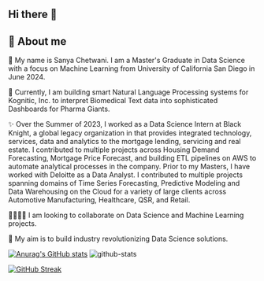 ## Hi there 👋


## 🔭 About me

🌱 My name is Sanya Chetwani. I am a Master's Graduate in Data Science with a focus on Machine Learning from University of California San Diego in June 2024.

💼 Currently, I am building smart Natural Language Processing systems for Kognitic, Inc. to interpret Biomedical Text data into sophisticated Dashboards for Pharma Giants.

✨ Over the Summer of 2023, I worked as a Data Science Intern at Black Knight, a global legacy organization in that provides integrated technology, services, data and analytics to the mortgage lending, servicing and real estate. I contributed to multiple projects across Housing Demand Forecasting, Mortgage Price Forecast, and building ETL pipelines on AWS to automate analytical processes in the company. Prior to my Masters, I have worked with Deloitte as a Data Analyst. I contributed to multiple projects spanning domains of Time Series Forecasting, Predictive Modeling and Data Warehousing on the Cloud for a variety of large clients across Automotive Manufacturing, Healthcare, QSR, and Retail.

🫱🏻‍🫲🏽 I am looking to collaborate on Data Science and Machine Learning projects.

💬 My aim is to build industry revolutionizing Data Science solutions.


[![Anurag's GitHub stats](https://github-readme-stats.vercel.app/api?username=sanyacodes)](https://github.com/anuraghazra/github-readme-stats)
![github-stats](https://stats.hyo.dev/api/github-stats-advanced?login=sanyacodes)

[![GitHub Streak](https://github-readme-streak-stats.herokuapp.com/?user=sanyacodes&theme=dark)](https://git.io/streak-stats)
<!--
**SanyaCodes/SanyaCodes** is a ✨ _special_ ✨ repository because its `README.md` (this file) appears on your GitHub profile.

Here are some ideas to get you started:

- 🔭 I’m currently working on ...
- 🌱 I’m currently learning ...
- 👯 I’m looking to collaborate on ...
- 🤔 I’m looking for help with ...
- 💬 Ask me about ...
- 📫 How to reach me: ...
- 😄 Pronouns: ...
- ⚡ Fun fact: ...
-->
